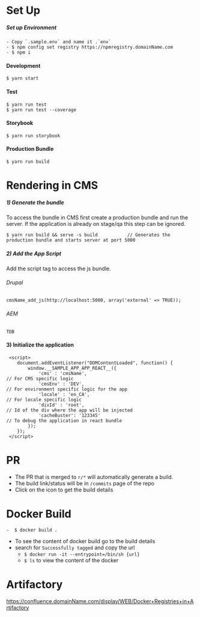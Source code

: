 # Set Up
##### Set up Environment 
    - Copy `.sample.env` and name it .`env`
    - $ npm config set registry https://npmregistry.domainName.com
    - $ npm i

#### Development
    $ yarn start

#### Test
    $ yarn run test
    $ yarn run test --coverage
    
#### Storybook
    $ yarn run storybook
    
#### Production Bundle
    $ yarn run build
    
# Rendering in CMS

##### 1) Generate the bundle
To access the bundle in CMS first create a production bundle and run the server. If the application is already on stage/qa this step can be ignored.

    $ yarn run build && serve -s build           // Generates the production bundle and starts server at port 5000

##### 2) Add the App Script
Add the script tag to access the js bundle. 

###### Drupal
    cmsName_add_js(http://localhost:5000, array('external' => TRUE));

###### AEM 
    TDB

#### 3) Initialize the application

     <script>
        document.addEventListener("DOMContentLoaded", function() {
            window.__SAMPLE_APP_APP_REACT__({                                            
                'cms' : 'cmsName',                                                            // For CMS specific logic
                'cmsEnv' : 'DEV',                                                            // For environment specific logic for the app
                'locale' : 'en_CA',                                                          // For locale specific logic 
                'divId' : 'root',                                                            // Id of the div where the app will be injected
                'cacheBuster': '123345'                                                      // To debug the application in react bundle
            });
        });
     </script>


# PR
- The PR that is merged to `r/*` will automatically generate a build.
- The build link/status will be in `/commits` page of the repo
- Click on the icon to get the build details

# Docker Build
    -  $ docker build .
    
- To see the content of docker build go to the build details
- search for `Successfully tagged` and copy the url
    - `$ docker run -it --entrypoint=/bin/sh {url}`
    - `$ ls` to view the content of the docker
        
# Artifactory
https://confluence.domainName.com/display/WEB/Docker+Registries+in+Artifactory

